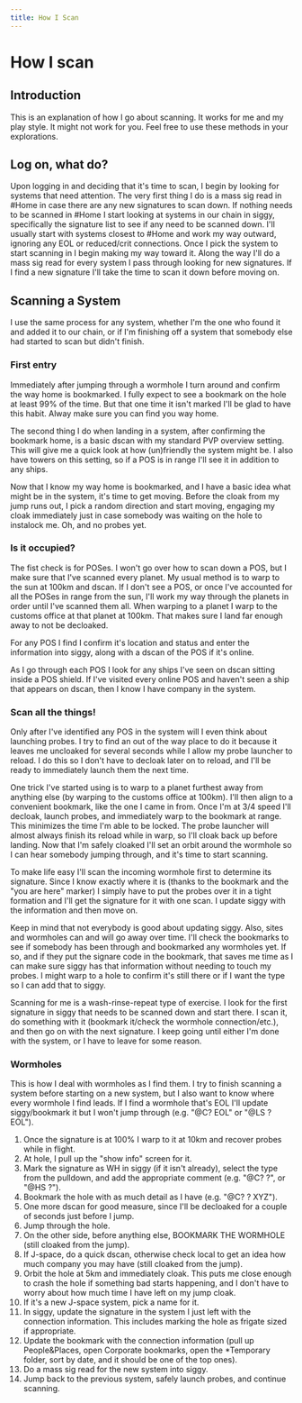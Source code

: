 ```yaml
---
title: How I Scan
---
```


# How I scan

## Introduction

This is an explanation of how I go about scanning. It works for me and my play style. It might not work for you. Feel free to use these methods in your explorations.

## Log on, what do?

Upon logging in and deciding that it's time to scan, I begin by looking for systems that need attention. The very first thing I do is a mass sig read in #Home in case there are any new signatures to scan down. If nothing needs to be scanned in #Home I start looking at systems in our chain in siggy, specifically the signature list to see if any need to be scanned down. I'll usually start with systems closest to #Home and work my way outward, ignoring any EOL or reduced/crit connections. Once I pick the system to start scanning in I begin making my way toward it. Along the way I'll do a mass sig read for every system I pass through looking for new signatures. If I find a new signature I'll take the time to scan it down before moving on.

## Scanning a System

I use the same process for any system, whether I'm the one who found it and added it to our chain, or if I'm finishing off a system that somebody else had started to scan but didn't finish.

### First entry

Immediately after jumping through a wormhole I turn around and confirm the way home is bookmarked. I fully expect to see a bookmark on the hole at least 99% of the time. But that one time it isn't marked I'll be glad to have this habit. Alway make sure you can find you way home.

The second thing I do when landing in a system, after confirming the bookmark home, is a basic dscan with my standard PVP overview setting. This will give me a quick look at how (un)friendly the system might be. I also have towers on this setting, so if a POS is in range I'll see it in addition to any ships.

Now that I know my way home is bookmarked, and I have a basic idea what might be in the system, it's time to get moving. Before the cloak from my jump runs out, I pick a random direction and start moving, engaging my cloak immediately just in case somebody was waiting on the hole to instalock me. Oh, and no probes yet.

### Is it occupied?

The fist check is for POSes. I won't go over how to scan down a POS, but I make sure that I've scanned every planet. My usual method is to warp to the sun at 100km and dscan. If I don't see a POS, or once I've accounted for all the POSes in range from the sun, I'll work my way through the planets in order until I've scanned them all. When warping to a planet I warp to the customs office at that planet at 100km. That makes sure I land far enough away to not be decloaked.

For any POS I find I confirm it's location and status and enter the information into siggy, along with a dscan of the POS if it's online.

As I go through each POS I look for any ships I've seen on dscan sitting inside a POS shield. If I've visited every online POS and haven't seen a ship that appears on dscan, then I know I have company in the system.

### Scan all the things!

Only after I've identified any POS in the system will I even think about launching probes. I try to find an out of the way place to do it because it leaves me uncloaked for several seconds while I allow my probe launcher to reload. I do this so I don't have to decloak later on to reload, and I'll be ready to immediately launch them the next time.

One trick I've started using is to warp to a planet furthest away from anything else (by warping to the customs office at 100km). I'll then align to a convenient bookmark, like the one I came in from. Once I'm at 3/4 speed I'll decloak, launch probes, and immediately warp to the bookmark at range. This minimizes the time I'm able to be locked. The probe launcher will almost always finish its reload while in warp, so I'll cloak back up before landing. Now that I'm safely cloaked I'll set an orbit around the wormhole so I can hear somebody jumping through, and it's time to start scanning.

To make life easy I'll scan the incoming wormhole first to determine its signature. Since I know exactly where it is (thanks to the bookmark and the "you are here" marker) I simply have to put the probes over it in a tight formation and I'll get the signature for it with one scan. I update siggy with the information and then move on.

Keep in mind that not everybody is good about updating siggy. Also, sites and wormholes can and will go away over time. I'll check the bookmarks to see if somebody has been through and bookmarked any wormholes yet. If so, and if they put the signare code in the bookmark, that saves me time as I can make sure siggy has that information without needing to touch my probes. I might warp to a hole to confirm it's still there or if I want the type so I can add that to siggy.

Scanning for me is a wash-rinse-repeat type of exercise. I look for the first signature in siggy that needs to be scanned down and start there. I scan it, do something with it (bookmark it/check the wormhole connection/etc.), and then go on with the next signature. I keep going until either I'm done with the system, or I have to leave for some reason.

### Wormholes

This is how I deal with wormholes as I find them. I try to finish scanning a system before starting on a new system, but I also want to know where every wormhole I find leads. If I find a wormhole that's EOL I'll update siggy/bookmark it but I won't jump through (e.g. "@C? EOL" or "@LS ? EOL").

1. Once the signature is at 100% I warp to it at 10km and recover probes while in flight.
2. At hole, I pull up the "show info" screen for it.
3. Mark the signature as WH in siggy (if it isn't already), select the type from the pulldown, and add the appropriate comment (e.g. "@C? ?", or "@HS ?").
4. Bookmark the hole with as much detail as I have (e.g. "@C? ? XYZ").
5. One more dscan for good measure, since I'll be decloaked for a couple of seconds just before I jump.
6. Jump through the hole.
7. On the other side, before anything else, BOOKMARK THE WORMHOLE (still cloaked from the jump).
8. If J-space, do a quick dscan, otherwise check local to get an idea how much company you may have (still cloaked from the jump).
9. Orbit the hole at 5km and immediately cloak. This puts me close enough to crash the hole if something bad starts happening, and I don't have to worry about how much time I have left on my jump cloak.
10. If it's a new J-space system, pick a name for it.
11. In siggy, update the signature in the system I just left with the connection information. This includes marking the hole as frigate sized if appropriate.
12. Update the bookmark with the connection information (pull up People&Places, open Corporate bookmarks, open the *Temporary folder, sort by date, and it should be one of the top ones).
13. Do a mass sig read for the new system into siggy.
14. Jump back to the previous system, safely launch probes, and continue scanning.
